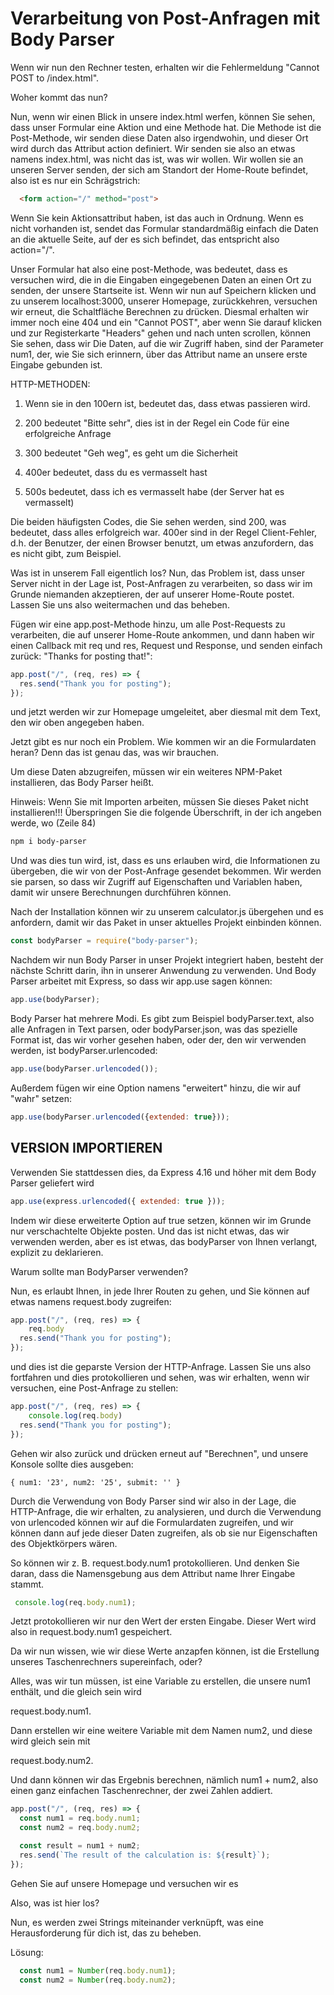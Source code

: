 # Verarbeitung von Post-Anfragen mit Body Parser

Wenn wir nun den Rechner testen, erhalten wir die Fehlermeldung "Cannot POST to /index.html".

Woher kommt das nun?

Nun, wenn wir einen Blick in unsere index.html werfen, können Sie sehen, dass unser Formular eine Aktion und eine Methode hat. Die Methode ist die Post-Methode, wir senden diese Daten also irgendwohin, und dieser Ort wird durch das Attribut action definiert.
Wir senden sie also an etwas namens index.html, was nicht das ist, was wir wollen. Wir wollen sie an unseren Server senden, der sich am Standort der Home-Route befindet, also ist es nur ein Schrägstrich:

```html
  <form action="/" method="post">
```

Wenn Sie kein Aktionsattribut haben, ist das auch in Ordnung. Wenn es nicht vorhanden ist, sendet das Formular standardmäßig einfach die Daten an die aktuelle Seite, auf der es sich befindet, das entspricht also action="/".


Unser Formular hat also eine post-Methode, was bedeutet, dass es versuchen wird, die in die Eingaben eingegebenen Daten an einen Ort zu senden, der unsere Startseite ist. Wenn wir nun auf Speichern klicken und zu unserem localhost:3000, unserer Homepage, zurückkehren, versuchen wir erneut, die Schaltfläche Berechnen zu drücken. Diesmal erhalten wir immer noch eine 404 und ein "Cannot POST", aber wenn Sie darauf klicken und zur Registerkarte "Headers" gehen und nach unten scrollen, können Sie sehen, dass wir
Die Daten, auf die wir Zugriff haben, sind der Parameter num1, der, wie Sie sich erinnern, über das Attribut name an unsere erste Eingabe gebunden ist.

HTTP-METHODEN:

1. Wenn sie in den 100ern ist, bedeutet das, dass etwas passieren wird.

2. 200 bedeutet "Bitte sehr", dies ist in der Regel ein Code für eine erfolgreiche Anfrage

3. 300 bedeutet "Geh weg", es geht um die Sicherheit

4. 400er bedeutet, dass du es vermasselt hast

5. 500s bedeutet, dass ich es vermasselt habe (der Server hat es vermasselt)


Die beiden häufigsten Codes, die Sie sehen werden, sind 200, was bedeutet, dass alles erfolgreich war. 400er sind in der Regel Client-Fehler, d.h. der Benutzer, der einen Browser benutzt, um etwas anzufordern, das es nicht gibt, zum Beispiel.


Was ist in unserem Fall eigentlich los? Nun, das Problem ist, dass unser Server nicht in der Lage ist, Post-Anfragen zu verarbeiten, so dass wir im Grunde niemanden akzeptieren, der auf unserer Home-Route postet. Lassen Sie uns also weitermachen und das beheben.

Fügen wir eine app.post-Methode hinzu, um alle Post-Requests zu verarbeiten, die auf unserer Home-Route ankommen, und dann haben wir einen Callback mit req und res, Request und Response, und senden einfach zurück: "Thanks for posting that!":

```js
app.post("/", (req, res) => {
  res.send("Thank you for posting");
});
```

und jetzt werden wir zur Homepage umgeleitet, aber diesmal mit dem Text, den wir oben angegeben haben. 

Jetzt gibt es nur noch ein Problem. Wie kommen wir an die Formulardaten heran? Denn das ist genau das, was wir brauchen.

Um diese Daten abzugreifen, müssen wir ein weiteres NPM-Paket installieren, das Body Parser heißt.

Hinweis: Wenn Sie mit Importen arbeiten, müssen Sie dieses Paket nicht installieren!!! Überspringen Sie die folgende Überschrift, in der ich angeben werde, wo (Zeile 84)


```bash
npm i body-parser
```
Und was dies tun wird, ist, dass es uns erlauben wird, die Informationen zu übergeben, die wir von der Post-Anfrage gesendet bekommen. Wir werden sie parsen, so dass wir Zugriff auf Eigenschaften und Variablen haben, damit wir unsere Berechnungen durchführen können.

Nach der Installation können wir zu unserem calculator.js übergehen und es anfordern, damit wir das Paket in unser aktuelles Projekt einbinden können.

```js
const bodyParser = require("body-parser");

```

Nachdem wir nun Body Parser in unser Projekt integriert haben, besteht der nächste Schritt darin, ihn in unserer Anwendung zu verwenden. Und Body Parser arbeitet mit Express, so dass wir app.use sagen können:

```js
app.use(bodyParser);
```

Body Parser hat mehrere Modi. Es gibt zum Beispiel bodyParser.text, also alle Anfragen in Text parsen, oder bodyParser.json, was das spezielle Format ist, das wir vorher gesehen haben, oder der, den wir verwenden werden, ist bodyParser.urlencoded:

```js
app.use(bodyParser.urlencoded());
```

Außerdem fügen wir eine Option namens "erweitert" hinzu, die wir auf "wahr" setzen:
```js
app.use(bodyParser.urlencoded({extended: true}));
```

## VERSION IMPORTIEREN

Verwenden Sie stattdessen dies, da Express 4.16 und höher mit dem Body Parser geliefert wird

```js
app.use(express.urlencoded({ extended: true }));
```

Indem wir diese erweiterte Option auf true setzen, können wir im Grunde nur verschachtelte Objekte posten. Und das ist nicht etwas, das wir verwenden werden, aber es ist etwas, das bodyParser von Ihnen verlangt, explizit zu deklarieren.

Warum sollte man BodyParser verwenden?

Nun, es erlaubt Ihnen, in jede Ihrer Routen zu gehen, und Sie können auf etwas namens request.body zugreifen:

```js
app.post("/", (req, res) => {
    req.body
  res.send("Thank you for posting");
});
```

und dies ist die geparste Version der HTTP-Anfrage. Lassen Sie uns also fortfahren und dies protokollieren und sehen, was wir erhalten, wenn wir versuchen, eine Post-Anfrage zu stellen:

```js
app.post("/", (req, res) => {
    console.log(req.body)
  res.send("Thank you for posting");
});
```

Gehen wir also zurück und drücken erneut auf "Berechnen", und unsere Konsole sollte dies ausgeben:

```
{ num1: '23', num2: '25', submit: '' }
```

Durch die Verwendung von Body Parser sind wir also in der Lage, die HTTP-Anfrage, die wir erhalten, zu analysieren, und durch die Verwendung von urlencoded können wir auf die Formulardaten zugreifen, und wir können dann auf jede dieser Daten zugreifen, als ob sie nur Eigenschaften des Objektkörpers wären.

So können wir z. B. request.body.num1 protokollieren. Und denken Sie daran, dass die Namensgebung aus dem Attribut name Ihrer Eingabe stammt.

```js
 console.log(req.body.num1);
```

Jetzt protokollieren wir nur den Wert der ersten Eingabe. Dieser Wert wird also in request.body.num1 gespeichert.


Da wir nun wissen, wie wir diese Werte anzapfen können, ist die Erstellung unseres Taschenrechners supereinfach, oder?


Alles, was wir tun müssen, ist eine Variable zu erstellen, die unsere num1 enthält, und die gleich sein wird 

request.body.num1.

Dann erstellen wir eine weitere Variable mit dem Namen num2, und diese wird gleich sein mit

request.body.num2.

Und dann können wir das Ergebnis berechnen, nämlich num1 + num2, also einen ganz einfachen Taschenrechner, der zwei Zahlen addiert.

```js
app.post("/", (req, res) => {
  const num1 = req.body.num1;
  const num2 = req.body.num2;

  const result = num1 + num2;
  res.send(`The result of the calculation is: ${result}`);
});
```

Gehen Sie auf unsere Homepage und versuchen wir es


Also, was ist hier los?

Nun, es werden zwei Strings miteinander verknüpft, was eine Herausforderung für dich ist, das zu beheben.







Lösung:

```js
  const num1 = Number(req.body.num1);
  const num2 = Number(req.body.num2);
```